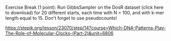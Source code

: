 Exercise Break (1 point): Run GibbsSampler on the DosR dataset (click here to download) for 20 different starts, each time with N = 100, and with k-mer length equal to 15. Don't forget to use pseudocounts!

https://stepik.org/lesson/23070/step/14?course=Which-DNA-Patterns-Play-The-Role-of-Molecular-Clocks-(Part-2)&unit=6806